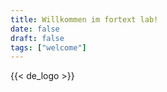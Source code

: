 ```yaml
---
title: Willkommen im fortext lab!
date: false
draft: false
tags: ["welcome"]
---
```



{{< de_logo >}}
  

